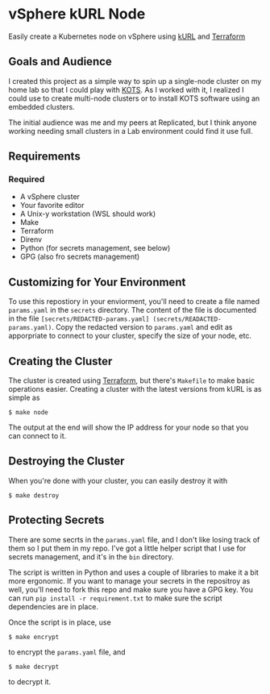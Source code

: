 # vSphere kURL Node

Easily create a Kubernetes node on vSphere using [kURL](https://kurl.sh)
and [Terraform](https://terraform.io)

## Goals and Audience

I created this project as a simple way to spin up a single-node
cluster on my home lab so that I could play with [KOTS](https://kots.io).
As I worked with it, I realized I could use to create multi-node
clusters or to install KOTS software using an embedded clusters.

The initial audience was me and my peers at Replicated, but I think
anyone working needing small clusters in a Lab environment could find
it use full.

## Requirements

### Required

* A vSphere cluster
* Your favorite editor
* A Unix-y workstation (WSL should work)
* Make
* Terraform
* Direnv
* Python (for secrets management, see below)
* GPG (also fro secrets management)

## Customizing for Your Environment

To use this repostiory in your enviorment, you'll need to create
a file named `params.yaml` in the `secrets` directory. The content
of the file is documented in the file `[secrets/REDACTED-params.yaml]
(secrets/READACTED-params.yaml)`. Copy the redacted version to 
`params.yaml` and edit as apporpriate to connect to your cluster,
specify the size of your node, etc.

## Creating the Cluster

The cluster is created using [Terraform](https://terraform.io), but
there's `Makefile` to make basic operations easier. Creating a
cluster with the latest versions from kURL is as simple as

```shell
$ make node
```

The output at the end will show the IP address for your node so
that you can connect to it.

## Destroying the Cluster

When you're done with your cluster, you can easily destroy it 
with 

```shell
$ make destroy
```

## Protecting Secrets

There are some secrts in the `params.yaml` file, and I don't like
losing track of them so I put them in my repo. I've got a little 
helper script that I use for secrets management, and it's in the
`bin` directory. 

The script is written in Python and uses a couple of libraries
to make it a bit more ergonomic. If you want to manage your secrets
in the repositroy as well, you'll need to fork this repo and make
sure you have a GPG key. You can run `pip install -r requirement.txt`
to make sure the script dependencies are in place.

Once the script is in place, use

```shell
$ make encrypt
```

to encrypt the `params.yaml` file, and 

```shell
$ make decrypt
```

to decrypt it.
